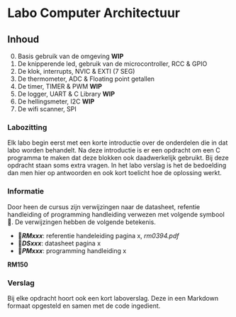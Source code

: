 # Labo Computer Architectuur

## Inhoud

0. Basis gebruik van de omgeving **WIP**
1. De knipperende led, gebruik van de microcontroller, RCC & GPIO 
2. De klok, interrupts, NVIC & EXTI (7 SEG)
3. De thermometer, ADC & Floating point getallen
4. De timer, TIMER & PWM **WIP**
5. De logger, UART & C Library **WIP**
6. De hellingsmeter, I2C **WIP**
7. De wifi scanner, SPI

### Labozitting

Elk labo begin eerst met een korte introductie over de onderdelen die in dat labo worden behandelt. Na deze introductie is er een opdracht om een C programma te maken dat deze blokken ook daadwerkelijk gebruikt. Bij deze opdracht staan soms extra vragen. In het labo verslag is het de bedoelding dan men hier op antwoorden en ook kort toelicht hoe de oplossing werkt. 

### Informatie

Door heen de cursus zijn verwijzingen naar de datasheet, refentie handleiding of programming handleiding verwezen met volgende symbool 📌. De verwijzingen hebben de volgende betekenis.

* 📌***RMxxx***: referentie handeleiding pagina x, *rm0394.pdf*
* 📌***DSxxx***: datasheet pagina x
* 📌***PMxxx***: programming handleiding x

**RM150** 

### Verslag

Bij elke opdracht hoort ook een kort laboverslag. Deze in een Markdown formaat opgesteld en samen met de code ingedient.
